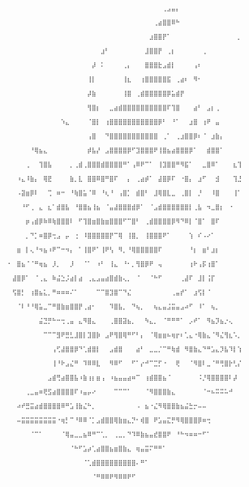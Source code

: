           ⠀⠀⠀⠀⠀⠀⠀⠀⠀⠀⠀⠀⠀⠀⠀⠀⠀⠀⠀⠀⠀⠀⠀⠀⠀⠀⠀⠀⠀⠀⠀⠀⠀⠀⠀⢀⣠⣤⡄⠀⠀⠀⠀⠀⠀⠀⠀⠀⠀⠀⠀⠀⠀
          ⠀⠀⠀⠀⠀⠀⠀⠀⠀⠀⠀⠀⠀⠀⠀⠀⠀⠀⠀⠀⠀⠀⠀⠀⠀⠀⠀⠀⠀⠀⠀⠀⠀⢀⣴⣿⣿⠿⠓⠀⠀⠀⠀⠀⠀⠀⠀⠀⠀⠀⠀⠀⠀
          ⠀⠀⠀⠀⠀⠀⠀⠀⠀⠀⠀⠀⠀⠀⠀⠀⠀⠀⠀⠀⠀⠀⠀⠀⠀⠀⠀⠀⠀⠀⠀⠀⣰⣿⣿⡟⠁⠀⠀⠀⠀⠀⠀⠀⠀⠀⠀⠀⠀⠀⠀⠀⡀
          ⠀⠀⠀⠀⠀⠀⠀⠀⠀⠀⠀⠀⠀⠀⠀⠀⠀⠀⠀⠀⠀⣰⠃⠀⠀⠀⠀⠀⠀⠀⠀⣸⣿⣿⡟⠀⢀⡆⠀⠀⠀⠀⠀⠀⢀⠀⠀⠀⠀⠀⠀⠀⠀
          ⠀⠀⠀⠀⠀⠀⠀⠀⠀⠀⠀⠀⠀⠀⠀⠀⠀⠀⠀⡼⠀⠅⠀⠀⠀⠀⢀⡄⠀⠀⠀⣿⣿⣿⣗⣠⣾⡇⠀⠀⠀⠀⢠⠆⠀⠀⠀⠀⠀⠀⠀⠀⠀
          ⠀⠀⠀⠀⠀⠀⠀⠀⠀⠀⠀⠀⠀⠀⠀⠀⠀⠀⢸⡇⠀⠀⠀⠀⠀⠀⢸⣆⠀⠀⢰⣿⣿⣿⣿⣿⣯⠀⢀⣴⠆⠀⠻⠂⠀⠀⠀⠀⠀⠀⠀⠀⠀
          ⠀⠀⠀⠀⠀⠀⠀⠀⠀⠀⠀⠀⠀⠀⠀⠀⠀⠀⡼⣷⠀⠀⠀⠀⠀⠀⢸⣿⠀⢀⣾⣿⣿⣿⣿⣿⡿⣥⣾⡟⠀⠀⠀⠀⠀⠀⠀⠀⠀⠀⠀⠀⠀
          ⠀⠀⠀⠀⠀⠀⠀⠀⠀⠀⠀⠀⠀⠀⠀⠀⠀⠀⢻⣿⡆⠀⠀⣀⣴⣾⣿⣿⣿⣿⣿⣿⣿⣿⣿⣿⠏⢹⣿⠀⠀⠀⣴⠃⠀⣠⡆⢀⠀⠀⠀⠀⠀
          ⠀⠀⠀⠀⠀⠀⠀⠀⠀⠀⠀⠀⠱⣄⠀⠀⠀⠀⠈⣿⡇⠀⢰⣿⣿⣿⣿⣿⣿⣿⣿⣿⣿⣿⡿⠃⠀⠘⠁⠀⠀⣰⣿⠀⢰⠟⠀⣤⠀⠀⠀⠀⠀
          ⠀⠀⠀⠀⠀⠀⠀⠀⠀⠀⠀⠀⠀⠀⠀⠀⠀⠀⢠⣿⠀⠀⠙⣿⣿⣿⣿⣿⣿⣿⣿⣿⣿⣿⠀⢀⠁⠀⢀⣰⣿⣿⡿⠆⠈⠀⣰⣷⡄⠀⠀⠀⠀
          ⠀⠀⠀⠀⠀⠘⢿⣦⣄⠀⠀⠀⠀⠀⠀⠀⠀⠀⡾⣧⡜⠀⣠⣿⣿⣿⣿⡿⠋⣹⣿⣿⣿⠟⢸⣿⣦⣴⣿⣿⣿⡿⠁⠀⠀⣾⣿⣿⠁⠀⠀⠀⠀
          ⠀⠀⠀⠀⢀⠀⠀⢹⣿⣧⠀⠀⠀⠀⡀⢀⣾⢀⣿⣿⣿⣾⣿⣿⣿⣿⠛⠁⢠⠿⠟⠉⠁⠀⢸⣹⣿⣿⠛⠻⣯⠁⠀⠀⣀⣿⠿⠁⠀⠀⠀⣆⢹
          ⠀⠀⠰⣄⠸⣷⡄⠀⢿⣟⠀⠀⠀⠀⣷⡀⣇⠀⣿⣿⠿⣿⠛⣿⠏⠀⠀⡄⠀⢀⣴⡾⠁⠀⣼⣿⡿⠏⠀⠐⣿⡄⠀⣰⠋⠀⠀⣺⠀⠀⠀⢹⣘
          ⠀⠀⠠⣽⣶⡿⠇⠀⠀⢉⠀⠶⠒⠀⠘⢷⣿⣥⠈⠿⠀⠘⢆⠘⠀⢠⣿⡁⠀⣾⣿⠃⠀⣸⢿⣿⣇⣀⠀⢀⣿⡇⠀⡘⠀⠀⠸⣿⠀⠀⠀⢸⠁
          ⠀⠀⠀⠘⠋⢀⠀⣄⠀⣆⠁⣾⣿⣧⠀⠘⣿⣿⣦⢸⣦⠀⠈⣤⣼⣿⣿⣿⣾⡿⠁⠀⠈⣠⣾⣿⣿⣿⣿⣿⣿⡇⢀⣧⠀⠲⣀⣿⡆⠀⠐⠀⠀
          ⠀⠀⠀⠀⡶⢠⣾⡿⠷⠿⢷⣿⣿⣿⠇⠀⠋⢹⣿⣶⣿⣷⣶⣿⣿⣿⠋⠉⣿⠃⠀⢀⣾⣿⣿⣿⣿⡿⠻⠙⠿⡇⠈⣿⠁⠀⣿⠏⠀⠀⠀⠀⠀
          ⠀⠀⠀⠀⡀⠙⡁⠶⣿⡿⢒⣠⠀⡤⠀⢐⠀⠸⣿⣿⣿⣿⣿⡟⠉⢿⠀⢸⣿⡀⠀⢸⣿⣿⣿⠟⠁⠀⠀⠀⠀⢱⠀⠎⠠⠔⠁⠀⠀⠀⠀⠀⠀
          ⠀⠀⣶⠀⡇⢄⠘⠲⣦⠰⠟⠉⠒⠲⡄⠀⠁⢸⣿⠟⠁⢸⠟⢣⠀⠻⡀⠘⢿⣿⣿⣿⣿⣿⠏⠀⠀⠀⠀⠀⠀⠘⡆⠀⣶⠃⣰⡆⠀⠀⠀⠀⠀
          ⠂⠀⣿⣦⠈⠈⠛⢶⣦⠀⡸⡀⠀⠀⡸⠀⠀⠈⠁⠀⠰⠃⠀⢸⣄⠀⠘⠂⡀⢻⣿⡿⠟⠀⢤⠀⠀⠀⠀⠀⠀⢰⠗⢠⡯⢰⣿⠁⠀⠀⠀⠀⠀
          ⠀⣼⣿⡿⠁⠀⠈⢀⣄⠀⠷⣬⣑⡨⣴⡇⣴⠀⢀⣄⣠⣤⣴⣿⣾⣷⢄⡀⠀⠈⠀⠀⠈⠓⠋⠀⠀⠀⠀⢀⣼⠏⠀⣸⡇⢨⡏⠀⠀⠀⠀⠀⠀
          ⠀⢫⣿⡃⠀⢰⣿⣦⣅⡀⠛⠶⠶⠶⠌⠁⠀⠀⠀⠀⠉⠉⣿⣹⣿⠉⠙⣌⠀⠀⠀⠀⠀⠀⠀⠀⠀⢀⣤⡞⠁⠀⣰⢫⡇⠈⠀⠀⠀⠀⠀⠀⠀
          ⠀⠀⠈⠇⠘⠘⢿⣥⣀⠉⠛⣿⣷⣶⣿⣿⡟⢀⣴⠂⠀⠀⠀⠹⣿⣧⡀⠀⠙⢦⡀⠀⠀⢦⣄⣤⣨⣭⣤⣠⠴⠋⠀⠸⠁⠀⢦⡀⠀⠀⠀⠀⠀
          ⠀⠀⠀⠀⠀⠀⠀⣬⣙⡛⠓⠒⢒⢀⣤⠀⣄⠻⣿⣄⠀⠀⠀⢀⣿⣿⣽⣦⡀⠀⠀⠳⣄⡀⠀⠈⠛⠛⠛⠁⠀⡠⠞⠁⠀⠻⣦⡹⣦⡐⢄⠀⠀
          ⠀⠀⠀⠀⠀⠀⠀⠀⠉⠉⠉⣻⠟⣛⣃⣸⣿⡇⣹⣿⡷⠀⣠⠟⢻⣿⢿⠛⠋⠃⡄⠀⠈⢿⣶⣶⠦⢶⡖⠆⢁⣄⠐⢿⣷⣄⠈⠻⣌⢻⣆⠡⡀
          ⠀⠀⠀⠀⠀⠀⠀⠀⠀⠀⢠⢋⣼⣿⣿⡿⠙⢁⣾⣿⡇⠀⠀⣠⣾⣿⠀⠀⠀⣴⠃⠀⣀⣀⡈⠉⠛⢷⣾⠀⠻⣿⣷⣄⠙⠛⣡⣄⡹⣧⠹⡇⢱
          ⠀⠀⠀⠀⠀⠀⠀⠀⠀⠀⢸⠘⠗⣠⣌⠛⠀⠹⠿⠿⣇⠀⠀⠻⠿⠋⠀⠀⠋⠁⡔⠚⠉⣉⡋⠐⠀⠀⢟⠀⠀⠈⠻⣿⠇⣀⠈⠛⢛⣿⡗⢃⡌
          ⠀⠀⠀⠀⠀⠀⠀⠀⠀⣠⣾⢛⣴⣿⣿⣧⠰⣷⢰⡆⣶⢠⠀⠰⣦⣤⣤⣴⠶⠉⠀⢰⣾⣿⣿⣦⠈⠀⠀⠀⠀⠀⠀⠨⡘⢿⣿⣿⣿⣿⠇⡼⠀
          ⠀⠀⠀⠀⢀⣀⣤⠶⢟⣫⣴⣿⣿⣿⣿⠏⠰⣤⡤⠔⠀⠀⠀⠀⠉⠉⠉⠁⠀⠀⠀⠈⠻⣿⣿⣿⣷⣄⠀⠀⠀⠀⠀⠀⠈⠒⠦⠭⠭⠥⠚⠀⠀
          ⠀⠀⠴⠞⣛⣭⣴⣾⣿⣿⣿⣿⠿⠛⣡⢸⣷⣌⠓⡀⠀⠀⠀⠀⠀⠀⠀⠀⠀⠠⠀⣦⠐⣌⠻⢿⣿⣿⣷⣦⣬⣓⡒⠤⠤⠀⠀⠀⠀⠀⠀⠀⠀
          ⠀⠀⠤⣭⣭⣭⣭⣭⣭⣭⣭⠐⢶⡃⠉⠘⠿⠿⠈⡁⣠⣾⣿⣿⢿⣷⣶⣄⡙⠂⢾⣿⠀⠟⣡⣤⣍⡛⠻⢿⣿⣿⣿⡿⠶⢒⠀⠀⠀⠀⠀⠀⠀
          ⠀⠀⠀⠀⠀⠈⠉⠁⠀⠀⠀⠀⠈⢿⣤⣀⣀⣦⠿⠛⠉⢁⡀⠀⢀⣀⡀⠙⠹⠿⣷⣦⣤⣞⣿⣿⠟⠀⠘⠓⠲⠶⠶⠒⠋⠁⠀⠀⠀⠀⠀⠀⠀
          ⠀⠀⠀⠀⠀⠀⠀⠀⠀⠀⠀⠀⠀⠀⠈⠓⠋⣡⡴⢁⣴⣿⣿⣦⣶⣿⣷⣄⠀⢶⣤⣭⠍⠛⠛⠁⠀⠀⠀⠀⠀⠀⠀⠀⠀⠀⠀⠀⠀⠀⠀⠀⠀
          ⠀⠀⠀⠀⠀⠀⠀⠀⠀⠀⠀⠀⠀⠀⠀⠀⠀⠈⢁⣾⣿⣿⣿⣿⣿⣿⣿⣿⣿⠄⠛⠁⠀⠀⠀⠀⠀⠀⠀⠀⠀⠀⠀⠀⠀⠀⠀⠀⠀⠀⠀⠀⠀
          ⠀⠀⠀⠀⠀⠀⠀⠀⠀⠀⠀⠀⠀⠀⠀⠀⠀⠀⠀⠈⠛⠿⠿⠟⠻⠿⠿⠟⠋⠀⠀⠀⠀⠀⠀⠀⠀⠀⠀⠀⠀⠀⠀⠀⠀⠀⠀⠀⠀⠀⠀⠀⠀
